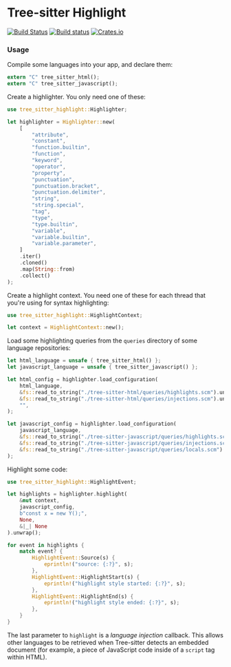 Tree-sitter Highlight
=========================

[![Build Status](https://travis-ci.org/tree-sitter/tree-sitter.svg?branch=master)](https://travis-ci.org/tree-sitter/tree-sitter)
[![Build status](https://ci.appveyor.com/api/projects/status/vtmbd6i92e97l55w/branch/master?svg=true)](https://ci.appveyor.com/project/maxbrunsfeld/tree-sitter/branch/master)
[![Crates.io](https://img.shields.io/crates/v/tree-sitter-highlight.svg)](https://crates.io/crates/tree-sitter-highlight)

### Usage

Compile some languages into your app, and declare them:

```rust
extern "C" tree_sitter_html();
extern "C" tree_sitter_javascript();
```

Create a highlighter. You only need one of these:

```rust
use tree_sitter_highlight::Highlighter;

let highlighter = Highlighter::new(
    [
        "attribute",
        "constant",
        "function.builtin",
        "function",
        "keyword",
        "operator",
        "property",
        "punctuation",
        "punctuation.bracket",
        "punctuation.delimiter",
        "string",
        "string.special",
        "tag",
        "type",
        "type.builtin",
        "variable",
        "variable.builtin",
        "variable.parameter",
    ]
    .iter()
    .cloned()
    .map(String::from)
    .collect()
);
```

Create a highlight context. You need one of these for each thread that you're using for syntax highlighting:

```rust
use tree_sitter_highlight::HighlightContext;

let context = HighlightContext::new();
```

Load some highlighting queries from the `queries` directory of some language repositories:

```rust
let html_language = unsafe { tree_sitter_html() };
let javascript_language = unsafe { tree_sitter_javascript() };

let html_config = highlighter.load_configuration(
    html_language,
    &fs::read_to_string("./tree-sitter-html/queries/highlights.scm").unwrap(),
    &fs::read_to_string("./tree-sitter-html/queries/injections.scm").unwrap(),
    "",
);

let javascript_config = highlighter.load_configuration(
    javascript_language,
    &fs::read_to_string("./tree-sitter-javascript/queries/highlights.scm").unwrap(),
    &fs::read_to_string("./tree-sitter-javascript/queries/injections.scm").unwrap(),
    &fs::read_to_string("./tree-sitter-javascript/queries/locals.scm").unwrap(),
);
```

Highlight some code:

```rust
use tree_sitter_highlight::HighlightEvent;

let highlights = highlighter.highlight(
    &mut context,
    javascript_config,
    b"const x = new Y();",
    None,
    &|_| None
).unwrap();

for event in highlights {
    match event? {
        HighlightEvent::Source(s) {
            eprintln!("source: {:?}", s);
        },
        HighlightEvent::HighlightStart(s) {
            eprintln!("highlight style started: {:?}", s);
        },
        HighlightEvent::HighlightEnd(s) {
            eprintln!("highlight style ended: {:?}", s);
        },
    }
}
```

The last parameter to `highlight` is a *language injection* callback. This allows other languages to be retrieved when Tree-sitter detects an embedded document (for example, a piece of JavaScript code inside of a `script` tag within HTML).
